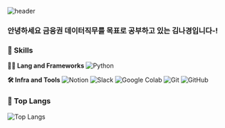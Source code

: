 ![header](https://capsule-render.vercel.app/api?type=wave&color=auto&height=360&text=%EC%95%88%EB%85%95%ED%95%98%EC%84%B8%EC%9A%94+%3A%29&fontSize=70&fontAlign=50&fontAlignY=50&desc=%EB%A7%A4%EC%9D%BC%EB%A7%A4%EC%9D%BC+%EA%BE%B8%EC%A4%80%ED%95%98%EA%B2%8C&descSize=20&descAlign=50&descAlignY=60)

### 안녕하세요 금융권 데이터직무를 목표로 공부하고 있는 김나경입니다-! ###

### 🦾 Skills
**🧑‍💻 Lang and Frameworks**
![Python](https://img.shields.io/badge/python-3776AB.svg?&style=for-the-badge&logo=python&logoColor=white) 

**🛠️ Infra and Tools**
![Notion](https://img.shields.io/badge/notion-000000.svg?&style=for-the-badge&logo=notion&logoColor=white) ![Slack](https://img.shields.io/badge/slack-4A154B.svg?&style=for-the-badge&logo=slack&logoColor=white) ![Google Colab](https://img.shields.io/badge/googlecolab-F9AB00.svg?&style=for-the-badge&logo=googlecolab&logoColor=white) ![Git](https://img.shields.io/badge/git-F05032.svg?&style=for-the-badge&logo=git&logoColor=white) ![GitHub](https://img.shields.io/badge/github-181717.svg?&style=for-the-badge&logo=github&logoColor=white) 


### 🚌 Top Langs
![Top Langs](https://github-readme-stats.vercel.app/api/top-langs/?username=kimnagyeong99&layout=compact)
